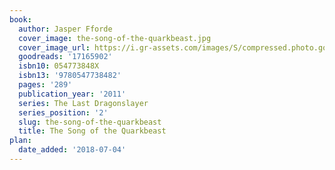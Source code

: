 ```yaml
---
book:
  author: Jasper Fforde
  cover_image: the-song-of-the-quarkbeast.jpg
  cover_image_url: https://i.gr-assets.com/images/S/compressed.photo.goodreads.com/books/1377648595l/17165902._SX98_.jpg
  goodreads: '17165902'
  isbn10: 054773848X
  isbn13: '9780547738482'
  pages: '289'
  publication_year: '2011'
  series: The Last Dragonslayer
  series_position: '2'
  slug: the-song-of-the-quarkbeast
  title: The Song of the Quarkbeast
plan:
  date_added: '2018-07-04'
---
```

